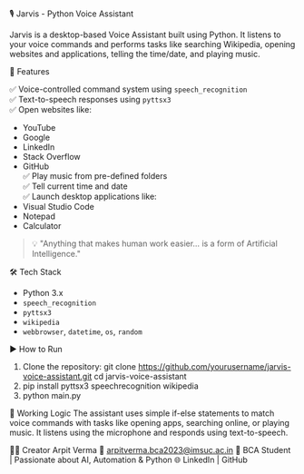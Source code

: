 🎙️ Jarvis - Python Voice Assistant

Jarvis is a desktop-based Voice Assistant built using Python. It listens to your voice commands and performs tasks like searching Wikipedia, opening websites and applications, telling the time/date, and playing music.

🚀 Features

✅ Voice-controlled command system using `speech_recognition`  
✅ Text-to-speech responses using `pyttsx3`  
✅ Open websites like:
- YouTube
- Google
- LinkedIn
- Stack Overflow
- GitHub  
✅ Play music from pre-defined folders  
✅ Tell current time and date  
✅ Launch desktop applications like:
- Visual Studio Code
- Notepad
- Calculator  

> 💡 "Anything that makes human work easier… is a form of Artificial Intelligence."

🛠️ Tech Stack

- Python 3.x  
- `speech_recognition`  
- `pyttsx3`  
- `wikipedia`  
- `webbrowser`, `datetime`, `os`, `random`

▶️ How to Run

1. Clone the repository: git clone https://github.com/yourusername/jarvis-voice-assistant.git
cd jarvis-voice-assistant
2. pip install pyttsx3 speechrecognition wikipedia
3. python main.py

🧠 Working Logic
The assistant uses simple if-else statements to match voice commands with tasks like opening apps, searching online, or playing music. It listens using the microphone and responds using text-to-speech.

🙋‍♂️ Creator
Arpit Verma
📧 arpitverma.bca2023@imsuc.ac.in
📍 BCA Student | Passionate about AI, Automation & Python
🌐 LinkedIn | GitHub
